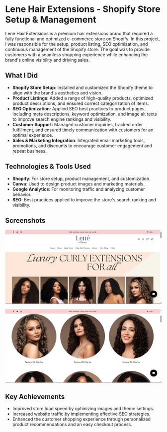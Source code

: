 # Lene Hair Extensions - Shopify Store Setup & Management

Lene Hair Extensions is a premium hair extensions brand that required a fully functional and optimized e-commerce store on Shopify. In this project, I was responsible for the setup, product listing, SEO optimization, and continuous management of the Shopify store. The goal was to provide customers with a seamless shopping experience while enhancing the brand's online visibility and driving sales.

## What I Did
- **Shopify Store Setup**: Installed and customized the Shopify theme to align with the brand's aesthetics and vision.
- **Product Listings**: Added a range of high-quality products, optimized product descriptions, and ensured correct categorization of items.
- **SEO Optimization**: Applied SEO best practices to product pages, including meta descriptions, keyword optimization, and image alt texts to improve search engine rankings and visibility.
- **Customer Support**: Managed customer inquiries, tracked order fulfillment, and ensured timely communication with customers for an optimal experience.
- **Sales & Marketing Integration**: Integrated email marketing tools, promotions, and discounts to encourage customer engagement and repeat business.

## Technologies & Tools Used
- **Shopify**: For store setup, product management, and customization.
- **Canva**: Used to design product images and marketing materials.
- **Google Analytics**: For monitoring traffic and analyzing customer behavior.
- **SEO**: Best practices applied to improve the store's search ranking and visibility.
  
## Screenshots
![Homepage](homepage.PNG)

![Products Page](products%20page.PNG)

## Key Achievements
- Improved store load speed by optimizing images and theme settings.
- Increased website traffic by implementing effective SEO strategies.
- Enhanced the customer shopping experience through personalized product recommendations and an easy checkout process.


